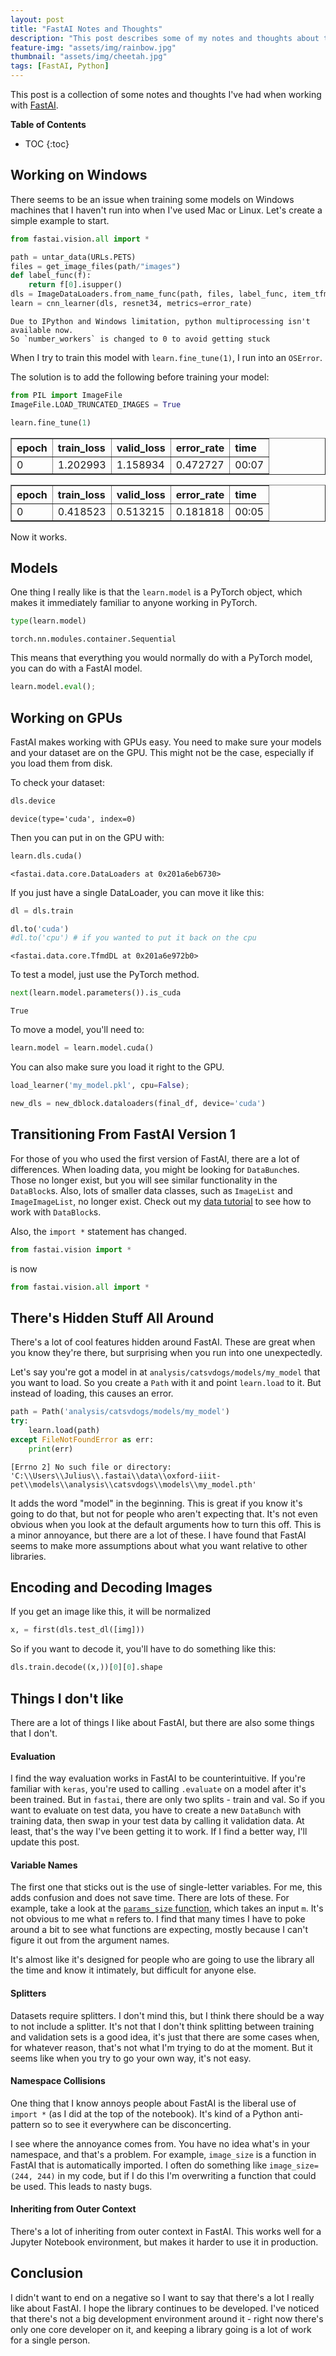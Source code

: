 ```yaml
---
layout: post
title: "FastAI Notes and Thoughts"
description: "This post describes some of my notes and thoughts about the FastAI library"
feature-img: "assets/img/rainbow.jpg"
thumbnail: "assets/img/cheetah.jpg"
tags: [FastAI, Python]
---
```


This post is a collection of some notes and thoughts I've had when working with [FastAI](https://www.fast.ai/).

<b>Table of Contents</b>
* TOC
{:toc}

## Working on Windows

There seems to be an issue when training some models on Windows machines that I haven't run into when I've used Mac or Linux. Let's create a simple example to start.


```python
from fastai.vision.all import *
```


```python
path = untar_data(URLs.PETS)
files = get_image_files(path/"images")
def label_func(f):
    return f[0].isupper()
dls = ImageDataLoaders.from_name_func(path, files, label_func, item_tfms=Resize(224))
learn = cnn_learner(dls, resnet34, metrics=error_rate)
```

    Due to IPython and Windows limitation, python multiprocessing isn't available now.
    So `number_workers` is changed to 0 to avoid getting stuck
    

When I try to train this model with `learn.fine_tune(1)`, I run into an `OSError`.

The solution is to add the following before training your model: 


```python
from PIL import ImageFile
ImageFile.LOAD_TRUNCATED_IMAGES = True
```


```python
learn.fine_tune(1)
```


<table border="1" class="dataframe">
  <thead>
    <tr style="text-align: left;">
      <th>epoch</th>
      <th>train_loss</th>
      <th>valid_loss</th>
      <th>error_rate</th>
      <th>time</th>
    </tr>
  </thead>
  <tbody>
    <tr>
      <td>0</td>
      <td>1.202993</td>
      <td>1.158934</td>
      <td>0.472727</td>
      <td>00:07</td>
    </tr>
  </tbody>
</table>



<table border="1" class="dataframe">
  <thead>
    <tr style="text-align: left;">
      <th>epoch</th>
      <th>train_loss</th>
      <th>valid_loss</th>
      <th>error_rate</th>
      <th>time</th>
    </tr>
  </thead>
  <tbody>
    <tr>
      <td>0</td>
      <td>0.418523</td>
      <td>0.513215</td>
      <td>0.181818</td>
      <td>00:05</td>
    </tr>
  </tbody>
</table>


Now it works.

## Models

One thing I really like is that the `learn.model` is a PyTorch object, which makes it immediately familiar to anyone working in PyTorch.


```python
type(learn.model)
```




    torch.nn.modules.container.Sequential



This means that everything you would normally do with a PyTorch model, you can do with a FastAI model.


```python
learn.model.eval();
```

## Working on GPUs

FastAI makes working with GPUs easy. You need to make sure your models and your dataset are on the GPU. This might not be the case, especially if you load them from disk.

To check your dataset:


```python
dls.device
```




    device(type='cuda', index=0)



Then you can put in on the GPU with:


```python
learn.dls.cuda()
```




    <fastai.data.core.DataLoaders at 0x201a6eb6730>



If you just have a single DataLoader, you can move it like this:


```python
dl = dls.train
```


```python
dl.to('cuda') 
#dl.to('cpu') # if you wanted to put it back on the cpu
```




    <fastai.data.core.TfmdDL at 0x201a6e972b0>



To test a model, just use the PyTorch method.


```python
next(learn.model.parameters()).is_cuda
```




    True



To move a model, you'll need to:


```python
learn.model = learn.model.cuda()
```

You can also make sure you load it right to the GPU.


```python
load_learner('my_model.pkl', cpu=False);
```


```python
new_dls = new_dblock.dataloaders(final_df, device='cuda')
```

## Transitioning From FastAI Version 1

For those of you who used the first version of FastAI, there are a lot of differences. When loading data, you might be looking for `DataBunch`es. Those no longer exist, but you will see similar functionality in the `DataBlock`s. Also, lots of smaller data classes, such as `ImageList` and `ImageImageList`, no longer exist. Check out my [data tutorial](https://jss367.github.io/fastai-data-tutorial-image-classification.html) to see how to work with `DataBlock`s.

Also, the `import *` statement has changed.
```python
from fastai.vision import *
```
is now
```python
from fastai.vision.all import *
```

## There's Hidden Stuff All Around

There's a lot of cool features hidden around FastAI. These are great when you know they're there, but surprising when you run into one unexpectedly.

Let's say you're got a model in at `analysis/catsvdogs/models/my_model` that you want to load. So you create a `Path` with it and point `learn.load` to it. But instead of loading, this causes an error.


```python
path = Path('analysis/catsvdogs/models/my_model')
try:
    learn.load(path)
except FileNotFoundError as err:
    print(err)
```

    [Errno 2] No such file or directory: 'C:\\Users\\Julius\\.fastai\\data\\oxford-iiit-pet\\models\\analysis\\catsvdogs\\models\\my_model.pth'
    

It adds the word "model" in the beginning. This is great if you know it's going to do that, but not for people who aren't expecting that. It's not even obvious when you look at the default arguments how to turn this off. This is a minor annoyance, but there are a lot of these. I have found that FastAI seems to make more assumptions about what you want relative to other libraries.

## Encoding and Decoding Images

If you get an image like this, it will be normalized


```python
x, = first(dls.test_dl([img]))
```

So if you want to decode it, you'll have to do something like this:


```python
dls.train.decode((x,))[0][0].shape
```

## Things I don't like

There are a lot of things I like about FastAI, but there are also some things that I don't.

#### Evaluation

I find the way evaluation works in FastAI to be counterintuitive. If you're familiar with `keras`, you're used to calling `.evaluate` on a model after it's been trained. But in `fastai`, there are only two splits - train and val. So if you want to evaluate on test data, you have to create a new `DataBunch` with training data, then swap in your test data by calling it validation data. At least, that's the way I've been getting it to work. If I find a better way, I'll update this post.

#### Variable Names

The first one that sticks out is the use of single-letter variables. For me, this adds confusion and does not save time. There are lots of these. For example, take a look at the [`params_size` function](https://github.com/fastai/fastai/blob/54a9e3cf4fd0fa11fc2453a5389cc9263f6f0d77/fastai/callbacks/hooks.py#L136), which takes an input `m`. It's not obvious to me what `m` refers to. I find that many times I have to poke around a bit to see what functions are expecting, mostly because I can't figure it out from the argument names.

It's almost like it's designed for people who are going to use the library all the time and know it intimately, but difficult for anyone else.

#### Splitters

Datasets require splitters. I don't mind this, but I think there should be a way to not include a splitter. It's not that I don't think splitting between training and validation sets is a good idea, it's just that there are some cases when, for whatever reason, that's not what I'm trying to do at the moment. But it seems like when you try to go your own way, it's not easy.

#### Namespace Collisions

One thing that I know annoys people about FastAI is the liberal use of `import *` (as I did at the top of the notebook). It's kind of a Python anti-pattern so to see it everywhere can be disconcerting.

I see where the annoyance comes from. You have no idea what's in your namespace, and that's a problem. For example, `image_size` is a function in FastAI that is automatically imported. I often do something like `image_size=(244, 244)` in my code, but if I do this I'm overwriting a function that could be used. This leads to nasty bugs.

#### Inheriting from Outer Context

There's a lot of inheriting from outer context in FastAI. This works well for a Jupyter Notebook environment, but makes it harder to use it in production.

## Conclusion

I didn't want to end on a negative so I want to say that there's a lot I really like about FastAI. I hope the library continues to be developed. I've noticed that there's not a big development environment around it - right now there's only one core developer on it, and keeping a library going is a lot of work for a single person.
